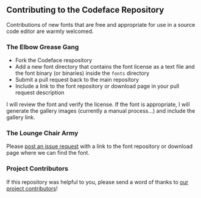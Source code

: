 ## Contributing to the Codeface Repository

Contributions of new fonts that are free and appropriate for use in a source code editor are warmly welcomed.

### The Elbow Grease Gang

* Fork the Codeface respository
* Add a new font directory that contains the font license as a text file and the font binary (or binaries) inside the `fonts` directory
* Submit a pull request back to the main repository
* Include a link to the font repository or download page in your pull request description

I will review the font and verify the license.  If the font is appropriate, I will generate the gallery images (currently a manual process...) and include the gallery link.

### The Lounge Chair Army

Please [post an issue request](https://github.com/chrissimpkins/codeface/issues/new) with a link to the font repository or download page where we can find the font.

### Project Contributors

If this repository was helpful to you, please send a word of thanks to [our project contributors](CONTRIBUTORS.md)!

